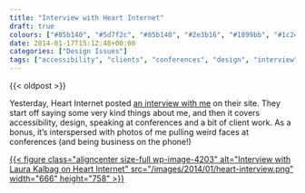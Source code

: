 ```yaml
---
title: "Interview with Heart Internet"
draft: true
colours: ["#85b140", "#5d7f2c", "#85b140", "#2e3b16", "#1899bb", "#1c240d", "#0b6d9a"]
date: 2014-01-17T15:12:48+00:00
categories: ["Design Issues"]
tags: ["accessibility", "clients", "conferences", "design", "interview", "speaking"]
---
```


{{< oldpost >}}

Yesterday, Heart Internet posted [an interview with me](http://www.heartinternet.co.uk/blog/article/interview-with-web-accessibility-champion-laura-kalbag) on their site. They start off saying some very kind things about me, and then it covers accessibility, design, speaking at conferences and a bit of client work. As a bonus, it’s interspersed with photos of me pulling weird faces at conferences (and being business on the phone!)

[{{< figure class="aligncenter size-full wp-image-4203" alt="Interview with Laura Kalbag on Heart Internet" src="/images/2014/01/heart-interview.png" width="666" height="758" >}}](http://www.heartinternet.co.uk/blog/article/interview-with-web-accessibility-champion-laura-kalbag)

	
